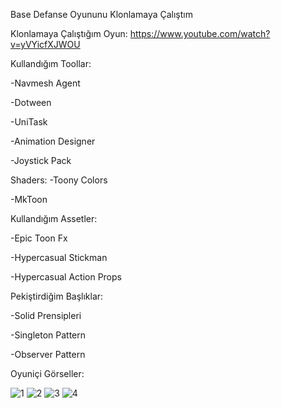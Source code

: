 Base Defanse Oyununu Klonlamaya Çalıştım

Klonlamaya Çalıştığım Oyun: https://www.youtube.com/watch?v=yVYicfXJWOU

Kullandığım Toollar:

-Navmesh Agent

-Dotween

-UniTask

-Animation Designer

-Joystick Pack

Shaders:
-Toony Colors

-MkToon

Kullandığım Assetler:

-Epic Toon Fx

-Hypercasual Stickman

-Hypercasual Action Props

Pekiştirdiğim Başlıklar:

-Solid Prensipleri

-Singleton Pattern

-Observer Pattern

Oyuniçi Görseller:

![1](https://github.com/muhammedfurkangok/BaseDefanse-Clone/assets/147252706/74735832-f029-40a2-b2ea-6c5d9400c7e1) ![2](https://github.com/muhammedfurkangok/BaseDefanse-Clone/assets/147252706/a2f72bdb-0d8d-498e-906e-47d6d960e73e)
![3](https://github.com/muhammedfurkangok/BaseDefanse-Clone/assets/147252706/e36dea3e-2578-4cb4-9ca6-05719d481ea7)
![4](https://github.com/muhammedfurkangok/BaseDefanse-Clone/assets/147252706/d41587b1-bb3a-41f9-b7d9-ff1db7c75107)

